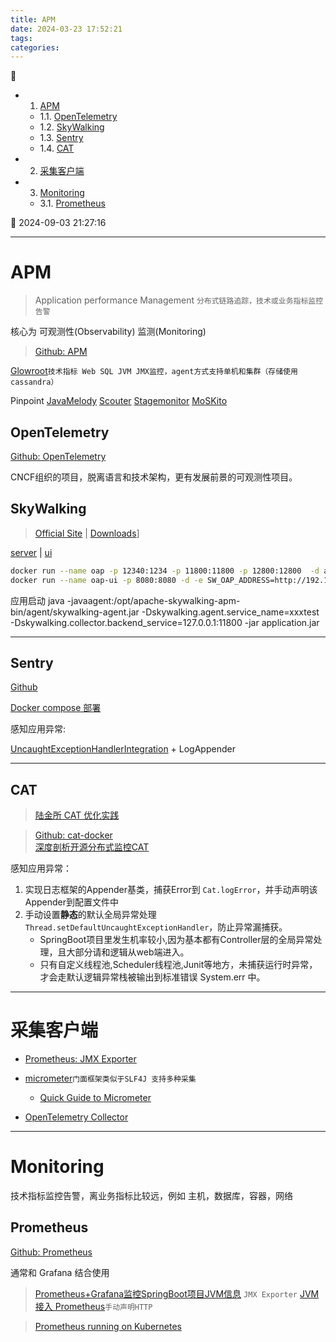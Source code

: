 ```yaml
---
title: APM
date: 2024-03-23 17:52:21
tags: 
categories: 
---
```


💠

- 1. [APM](#apm)
    - 1.1. [OpenTelemetry](#opentelemetry)
    - 1.2. [SkyWalking](#skywalking)
    - 1.3. [Sentry](#sentry)
    - 1.4. [CAT](#cat)
- 2. [采集客户端](#采集客户端)
- 3. [Monitoring](#monitoring)
    - 3.1. [Prometheus](#prometheus)

💠 2024-09-03 21:27:16
****************************************
# APM
> Application performance Management `分布式链路追踪，技术或业务指标监控告警`

核心为 可观测性(Observability) 监测(Monitoring)

> [Github: APM](https://github.com/topics/apm)

[Glowroot](https://github.com/glowroot/glowroot)`技术指标 Web SQL JVM JMX监控，agent方式支持单机和集群（存储使用cassandra）`  

Pinpoint
[JavaMelody](https://github.com/javamelody/javamelody)
[Scouter](https://github.com/scouter-project/scouter)
[Stagemonitor](https://github.com/stagemonitor/stagemonitor)
[MoSKito](https://github.com/anotheria/moskito)

## OpenTelemetry 
[Github: OpenTelemetry](https://github.com/open-telemetry)

CNCF组织的项目，脱离语言和技术架构，更有发展前景的可观测性项目。

## SkyWalking
> [Official Site](http://skywalking.apache.org/)  | [Downloads](https://skywalking.apache.org/downloads/)]

[server](https://hub.docker.com/r/apache/skywalking-oap-server) | [ui](https://hub.docker.com/r/apache/skywalking-ui)

```sh
docker run --name oap -p 12340:1234 -p 11800:11800 -p 12800:12800  -d apache/skywalking-oap-server:8.3.0-es6
docker run --name oap-ui -p 8080:8080 -d -e SW_OAP_ADDRESS=http://192.168.7.54:12800 apache/skywalking-ui
```

应用启动 java -javaagent:/opt/apache-skywalking-apm-bin/agent/skywalking-agent.jar -Dskywalking.agent.service_name=xxxtest -Dskywalking.collector.backend_service=127.0.0.1:11800 -jar application.jar

************************

## Sentry 
[Github](https://github.com/getsentry/sentry)

[Docker compose 部署](https://github.com/getsentry/self-hosted)

感知应用异常:

[UncaughtExceptionHandlerIntegration](https://github.com/getsentry/sentry-java/blob/main/sentry/src/main/java/io/sentry/UncaughtExceptionHandlerIntegration.java) + LogAppender

************************

## CAT
> [陆金所 CAT 优化实践](https://www.infoq.cn/article/XvGZcW312MdatCKFMR8b)

> [Github: cat-docker](https://github.com/lghuntfor/cat-docker)  
> [深度剖析开源分布式监控CAT](https://tech.meituan.com/2018/11/01/cat-in-depth-java-application-monitoring.html)

感知应用异常： 

1. 实现日志框架的Appender基类，捕获Error到 `Cat.logError`，并手动声明该Appender到配置文件中
2. 手动设置**静态**的默认全局异常处理`Thread.setDefaultUncaughtExceptionHandler`，防止异常漏捕获。
    - SpringBoot项目里发生机率较小,因为基本都有Controller层的全局异常处理，且大部分请和逻辑从web端进入。
    - 只有自定义线程池,Scheduler线程池,Junit等地方，未捕获运行时异常，才会走默认逻辑异常栈被输出到标准错误 System.err 中。

************************
# 采集客户端
- [Prometheus: JMX Exporter](https://github.com/prometheus/jmx_exporter)
- [micrometer](https://github.com/micrometer-metrics/micrometer)`门面框架类似于SLF4J 支持多种采集`
    - [Quick Guide to Micrometer](https://www.baeldung.com/micrometer)

- [OpenTelemetry Collector](https://opentelemetry.io/docs/collector/)

************************

# Monitoring
技术指标监控告警，离业务指标比较远，例如 主机，数据库，容器，网络

## Prometheus
[Github: Prometheus](https://github.com/prometheus/prometheus)

通常和 Grafana 结合使用

> [Prometheus+Grafana监控SpringBoot项目JVM信息](https://developer.aliyun.com/article/890169) `JMX Exporter`
> [JVM 接入 Prometheus](https://cloud.tencent.com/document/product/1416/56032)`手动声明HTTP`

> [Prometheus running on Kubernetes ](https://github.com/prometheus-operator/kube-prometheus)

